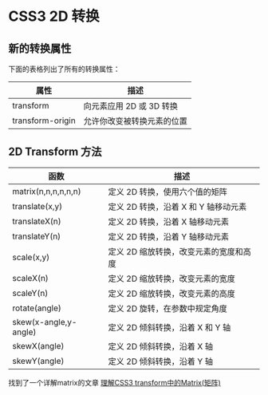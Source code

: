 # CSS3 2D 转换

## 新的转换属性
下面的表格列出了所有的转换属性：

属性     | 描述
-------- | ---
transform | 向元素应用 2D 或 3D 转换
transform-origin    | 允许你改变被转换元素的位置

## 2D Transform 方法

函数     | 描述
-------- | ---
matrix(n,n,n,n,n,n) | 定义 2D 转换，使用六个值的矩阵
translate(x,y)   | 定义 2D 转换，沿着 X 和 Y 轴移动元素
translateX(n)	 | 定义 2D 转换，沿着 X 轴移动元素
translateY(n)    | 定义 2D 转换，沿着 Y 轴移动元素
scale(x,y) | 定义 2D 缩放转换，改变元素的宽度和高度
scaleX(n)    | 定义 2D 缩放转换，改变元素的宽度
scaleY(n)   | 	定义 2D 缩放转换，改变元素的高度
rotate(angle)	 |定义 2D 旋转，在参数中规定角度
skew(x-angle,y-angle)    | 定义 2D 倾斜转换，沿着 X 和 Y 轴
skewX(angle) |定义 2D 倾斜转换，沿着 X 轴
skewY(angle)    | 定义 2D 倾斜转换，沿着 Y 轴

找到了一个详解matrix的文章
[理解CSS3 transform中的Matrix(矩阵)](http://www.zhangxinxu.com/wordpress/2012/06/css3-transform-matrix-%E7%9F%A9%E9%98%B5/)
